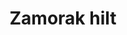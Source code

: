 ---
layout: item
title: Zamorak hilt
item-id: 11816
datatable: true
id: 11816
name: "Zamorak hilt"
members: true
lowalch: 200000
highalch: 300000
examine: "Brimming with potential."
monsters:
  - id: 3129
    name: "K'ril Tsutsaroth"
    members: true
    combat_level: 650
    wiki_url: "https://oldschool.runescape.wiki/w/K'ril_Tsutsaroth"
    drops:
      - quantity: "1"
        rarity: 0.001968503937007874
        drop_requirements: null
---